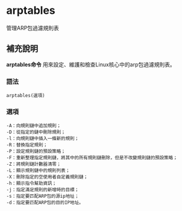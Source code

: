 arptables
===

管理ARP包過濾規則表

## 補充說明

**arptables命令** 用來設定、維護和檢查Linux核心中的arp包過濾規則表。

### 語法

```
arptables(選項)
```

### 選項

```
-A：向規則鏈中追加規則；
-D：從指定的鏈中刪除規則；
-l：向規則鏈中插入一條新的規則；
-R：替換指定規則；
-P：設定規則鏈的預設策略；
-F：重新整理指定規則鏈，將其中的所有規則鏈刪除，但是不改變規則鏈的預設策略；
-Z：將規則鏈計數器清零；
-L：顯示規則鏈中的規則列表；
-X：刪除指定的空使用者自定義規則鏈；
-h：顯示指令幫助資訊；
-j：指定滿足規則的新增時的目標；
-s：指定要匹配ARP包的源ip地址；
-d：指定要匹配ARP包的目的IP地址。
```


<!-- Linux命令列搜尋引擎：https://jaywcjlove.github.io/linux-command/ -->
